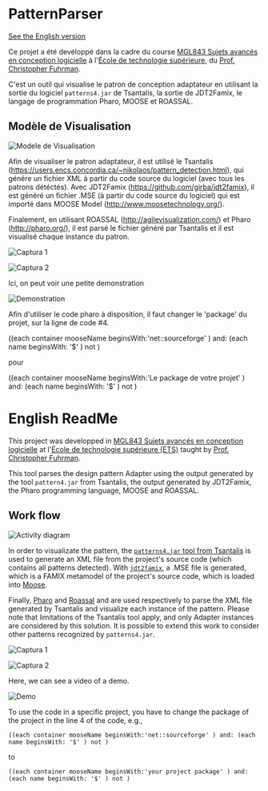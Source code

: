 # PatternParser

[See the English version](#english-readme)

Ce projet a été devéloppé dans la cadre du course [MGL843 Sujets avancés en conception logicielle](https://sites.google.com/a/etsmtl.net/mgl843/) à l'[École de technologie supérieure](https://etsmtl.ca), du [Prof. Christopher Fuhrman](https://profs.etsmtl.ca/cfuhrman).

C'est un outil qui visualise le patron de conception adaptateur en utilisant la sortie du logiciel `patterns4.jar` de Tsantalis, la sortie de JDT2Famix, le langage de programmation Pharo, MOOSE et ROASSAL.

## Modèle de Visualisation 

![Modele de Visualisation](https://github.com/tebo93/PatternParser/blob/master/imagen%20modelo%20de%20visualisation.PNG)

Afin de visualiser le patron adaptateur, il est utilisé le Tsantalis (https://users.encs.concordia.ca/~nikolaos/pattern_detection.html), qui génére un fichier XML à partir du code source du logiciel (avec tous les patrons détéctés). Avec JDT2Famix (https://github.com/girba/jdt2famix), il est généré un fichier .MSE (à partir du code source du logiciel) qui est importé dans MOOSE Model (http://www.moosetechnology.org/).

Finalement, en utilisant ROASSAL (http://agilevisualization.com/) et Pharo (http://pharo.org/), il est parsé le fichier généré par Tsantalis et il est visualisé chaque instance du patron.


![Captura 1](https://github.com/tebo93/PatternParser/blob/master/Capture%201.PNG)

![Captura 2](https://github.com/tebo93/PatternParser/blob/master/Captura%202.PNG)

Ici, on peut voir une petite demonstration

![Demonstration](https://www.youtube.com/watch?v=FaypkVeFVpQ)

Afin d'utiliser le code pharo à disposition, il faut changer le 'package' du projet, sur la ligne de code #4.

((each container mooseName beginsWith:'net::sourceforge' ) and: (each name beginsWith: '$' ) not )

pour

((each container mooseName beginsWith:'Le package de votre projet' ) and: (each name beginsWith: '$' ) not )

# English ReadMe

This project was developped in [MGL843 Sujets avancés en conception logicielle](https://sites.google.com/a/etsmtl.net/mgl843/) at l'[École de technologie supérieure (ETS)](https://etsmtl.ca) taught by [Prof. Christopher Fuhrman](https://profs.etsmtl.ca/cfuhrman).

This tool parses the design pattern Adapter using the output generated by the tool `pattern4.jar` from Tsantalis, the output generated by JDT2Famix, the Pharo programming language, MOOSE and ROASSAL.

## Work flow
![Activity diagram](https://www.planttext.com/plantuml/svg/7Ot13SCW303_dI9T0F_xoWXPmI6cH34sChPOlwYlqqadtJuSpQFnwtrBvhWeZBVgtiS7m72cx-qrpXXaMSL9F6Ljq4rBBb6jeP0FED2TJ0wq5KB3iGocsbDOP-gCyf_i9DVY3m00.svg)

In order to visualizate the pattern, the [`patterns4.jar` tool from Tsantalis](https://users.encs.concordia.ca/~nikolaos/pattern_detection.html) is used to generate an XML file from the project's source code (which contains all patterns detected). With [`jdt2famix`](https://github.com/girba/jdt2famix), a .MSE file is generated, which is a FAMIX metamodel of the project's source code, which is loaded into [Moose](http://www.moosetechnology.org/).

Finally, [Pharo](http://pharo.org/) and [Roassal](http://agilevisualization.com/) and are used respectively to parse the XML file generated by Tsantalis and visualize each instance of the pattern. Please note that limitations of the Tsantalis tool apply, and only Adapter instances are considered by this solution. It is possible to extend this work to consider other patterns recognized by `patterns4.jar`.

![Captura 1](https://github.com/tebo93/PatternParser/blob/master/Capture%201.PNG)

![Captura 2](https://github.com/tebo93/PatternParser/blob/master/Captura%202.PNG)

Here, we can see a video of a demo.

![Demo](https://www.youtube.com/watch?v=FaypkVeFVpQ)

To use the code in a specific project, you have to change the package of the project in the line 4 of the code, e.g.,

    ((each container mooseName beginsWith:'net::sourceforge' ) and: (each name beginsWith: '$' ) not )

to

    ((each container mooseName beginsWith:'your project package' ) and: (each name beginsWith: '$' ) not )

